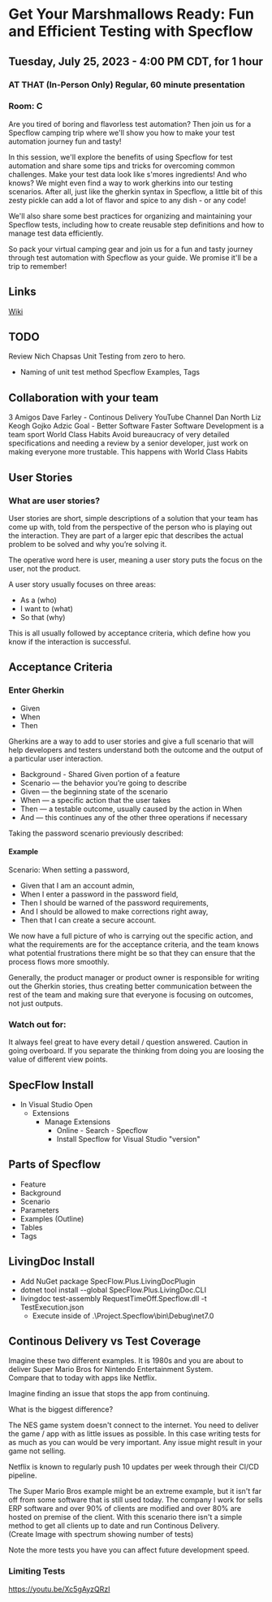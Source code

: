 # Get Your Marshmallows Ready: Fun and Efficient Testing with Specflow

## Tuesday, July 25, 2023 - 4:00 PM CDT, for 1 hour

### AT THAT (In-Person Only) Regular, 60 minute presentation

### Room: C

Are you tired of boring and flavorless test automation? Then join us for a Specflow camping trip where we'll show you how to make your test automation journey fun and tasty!

In this session, we'll explore the benefits of using Specflow for test automation and share some tips and tricks for overcoming common challenges. Make your test data look like s'mores ingredients! And who knows? We might even find a way to work gherkins into our testing scenarios. After all, just like the gherkin syntax in Specflow, a little bit of this zesty pickle can add a lot of flavor and spice to any dish - or any code!

We'll also share some best practices for organizing and maintaining your Specflow tests, including how to create reusable step definitions and how to manage test data efficiently.

So pack your virtual camping gear and join us for a fun and tasty journey through test automation with Specflow as your guide. We promise it'll be a trip to remember!

## Links 

[Wiki](https://en.wikipedia.org/wiki/Behavior-driven_development)

## TODO 
  
  Review Nich Chapsas Unit Testing from zero to hero.
  - Naming of unit test method 
  Specflow Examples, Tags

## Collaboration with your team

3 Amigos
Dave Farley - Continous Delivery YouTube Channel
  Dan North
  Liz Keogh
  Gojko Adzic
Goal - Better Software Faster
Software Development is a team sport
World Class Habits
  Avoid bureaucracy of very detailed specifications and needing a review by a senior developer, just work on making everyone more trustable.  This happens with World Class Habits

## User Stories

### What are user stories?

User stories are short, simple descriptions of a solution that your team has come up with, told from the perspective of the person who is playing out the interaction. They are part of a larger epic that describes the actual problem to be solved and why you’re solving it.

The operative word here is user, meaning a user story puts the focus on the user, not the product.

A user story usually focuses on three areas:

- As a (who)
- I want to (what)
- So that (why)

This is all usually followed by acceptance criteria, which define how you know if the interaction is successful.

## Acceptance Criteria

### Enter Gherkin

- Given
- When
- Then

Gherkins are a way to add to user stories and give a full scenario that will help developers and testers understand both the outcome and the output of a particular user interaction.

- Background - Shared Given portion of a feature
- Scenario — the behavior you’re going to describe
- Given — the beginning state of the scenario
- When — a specific action that the user takes
- Then — a testable outcome, usually caused by the action in When
- And — this continues any of the other three operations if necessary

Taking the password scenario previously described:

#### Example
Scenario: When setting a password,
- Given that I am an account admin,
- When I enter a password in the password field,
- Then I should be warned of the password requirements,
- And I should be allowed to make corrections right away,
- Then that I can create a secure account.

We now have a full picture of who is carrying out the specific action, and what the requirements are for the acceptance criteria, and the team knows what potential frustrations there might be so that they can ensure that the process flows more smoothly.

Generally, the product manager or product owner is responsible for writing out the Gherkin stories, thus creating better communication between the rest of the team and making sure that everyone is focusing on outcomes, not just outputs.

### Watch out for:

It always feel great to have every detail / question answered.  Caution in going overboard.  If you separate the thinking from doing you are loosing the value of different view points.  

## SpecFlow Install

- In Visual Studio Open
  - Extensions
    - Manage Extensions
      - Online - Search - Specflow
      - Install Specflow for Visual Studio "version"

## Parts of Specflow

  - Feature
  - Background
  - Scenario
  - Parameters
  - Examples (Outline)
  - Tables
  - Tags

## LivingDoc Install

- Add NuGet package SpecFlow.Plus.LivingDocPlugin
- dotnet tool install --global SpecFlow.Plus.LivingDoc.CLI
- livingdoc test-assembly RequestTimeOff.Specflow.dll -t TestExecution.json
  - Execute inside of .\Project.Specflow\bin\Debug\net7.0

## Continous Delivery vs Test Coverage

Imagine these two different examples.
It is 1980s and you are about to deliver Super Mario Bros for Nintendo Entertainment System.  
Compare that to today with apps like Netflix.  

Imagine finding an issue that stops the app from continuing.

What is the biggest difference?  

The NES game system doesn't connect to the internet.  You need to deliver the game / app with as little issues as possible.  In this case writing tests for as much as you can would be very important.  Any issue might result in your game not selling.

Netflix is known to regularly push 10 updates per week through their CI/CD pipeline.

The Super Mario Bros example might be an extreme example, but it isn't far off from some software that is still used today.  The company I work for sells ERP software and over 90% of clients are modified and over 80% are hosted on premise of the client.  With this scenario there isn't a simple method to get all clients up to date and run Continous Delivery.  
(Create Image with spectrum showing number of tests)

Note the more tests you have you can affect future development speed.

### Limiting Tests

https://youtu.be/Xc5gAyzQRzI
